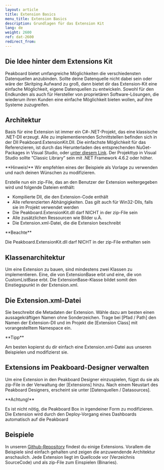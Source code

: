 ```yaml
---
layout: article
title: Extension Basics
menu_title: Extension Basics
description: Grundlagen für das Extension Kit
lang: de
weight: 2600
ref: dat-2600
redirect_from:
---
```


## Die Idee hinter dem Extensions Kit
Peakboard bietet umfangreiche Möglichkeiten die verschiedensten Datenquellen anzubinden. 
Sollte deine Datenquelle nicht dabei sein oder wäre der Skritping Aufwand zu groß, dann bietet dir das Extension-Kit eine einfache Möglichkeit, eigene Datenquellen zu entwickeln. 
Sowohl für den Endkunden als auch für Hersteller von proprietären Software-Lösungen, die wiederum ihren Kunden eine einfache Möglichkeit bieten wollen, auf ihre Systeme zuzugreifen.

## Architektur
Basis für eine Extension ist immer ein C#-.NET-Projekt, das eine klassische .NET-Dll erzeugt. Alle zu implementierenden Schnittstellen befinden sich in der Dll Peakboard.ExtensionKit.Dll. Die einfachste Möglichkeit für das Referenzieren, ist durch das Herunterladen des entsprechenden NuGet-Packages in Visual Studio, oder [unter diesem Link](https://www.nuget.org/packages/Peakboard.ExtensionKit/).
Der Projekttyp in Visual Studio sollte “Classic Library” sein mit .NET Framework 4.6.2 oder höher. 

<div class="box-tip" markdown="1">
**Hinweis!**
Wir empfehlen eines der Beispiele als Vorlage zu verwenden und nach deinen Wünschen zu modifizieren.
</div>

Erstelle nun ein zip-File, das an den Benutzer der Extension weitergegeben wird und folgende Dateien enthält:
* Kompilierte Dll, die den Extension-Code enthält
* Alle referenzierten Abhängigkeiten. Das gilt auch für Win32-Dlls, falls sie im Projekt verwendet werden
* Die Peakboard.ExtensionKit.dll darf NICHT in der zip-File sein
* Alle zusätzlichen Ressourcen wie Bilder u.Ä.
* Die Extension.xml-Datei, die die Extension beschreibt

<div class="box-warning" markdown="1">
**Beachte**

Die Peakboard.ExtensionKit.dll darf NICHT in der zip-File enthalten sein
</div>

## Klassenarchitektur
Um eine Extension zu bauen, sind mindestens zwei Klassen zu implementieren. 
Eine, die von ExtensionBase erbt und eine, die von CustomListBase erbt. 
Die ExtensionBase-Klasse bildet somit den Einstiegspunkt in der Extension.xml. 

## Die Extension.xml-Datei
Sie beschreibt die Metadaten der Extension. 
Wähle dazu am besten einen aussagekräftigen Namen ohne Sonderzeichen. 
Trage bei [Pfad / Path] den Namen der Extension-Dll und im Projekt die [Extension Class] mit vorangestelltem Namespace ein.

<div class="box-tip" markdown="1">
**Tipp**

Am besten kopierst du dir einfach eine Extension.xml-Datei aus unseren Beispielen und modifizierst sie.

## Extensions im Peakboard-Designer verwalten
Um eine Extension in den Peakboard Designer einzuspielen, fügst du sie als zip-File in der Verwaltung der [Extensions] hinzu. 
Nach einem Neustart des Peakboard Designers, erscheint sie unter [Datenquellen / Datasources].

<div class="box-warning" markdown="1">
**Achtung!**

Es ist nicht nötig, die Peakboard Box in irgendeiner Form zu modifizieren. 
Die Extension wird durch den Deploy-Vorgang eines Dashboards automatisch auf die Peakboard
</div>

## Beispiele
In unseren [Github-Repository](https://github.com/Peakboard/PeakboardExtensions) findest du einige Extensions. Vorallem die Beispiele sind einfach gehalten und zeigen die anzuwendende Architektur anschaulich. Jede Extension liegt im Quellcode vor (Verzeichnis SourceCode) und als zip-File zum Einspielen (Binaries).

